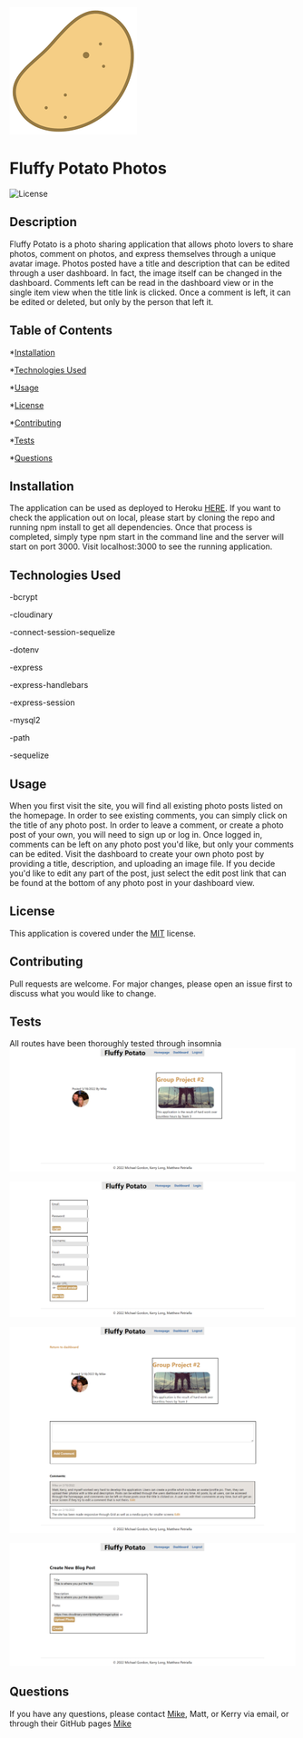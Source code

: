 ![Alt](/public/images/favicon.ico "Title")
# Fluffy Potato Photos

![License](https://img.shields.io/badge/license-MIT-yellow.png)

## Description

Fluffy Potato is a photo sharing application that allows photo lovers to share photos, comment on photos, and express themselves through a unique avatar image.  Photos posted have a title and description that can be edited through a user dashboard.  In fact, the image itself can be changed in the dashboard.  Comments left can be read in the dashboard view or in the single item view when the title link is clicked.  Once a comment is left, it can be edited or deleted, but only by the person that left it.

## Table of Contents

*[Installation](#installation)

*[Technologies Used](#technologies-used)

*[Usage](#usage)

*[License](#license)

*[Contributing](#contributing)

*[Tests](#tests)

*[Questions](#questions)



## Installation

The application can be used as deployed to Heroku [HERE](https://rocky-river-85271.herokuapp.com/).  If you want to check the application out on local, please start by cloning the repo and running npm install to get all dependencies.  Once that process is completed, simply type npm start in the command line and the server will start on port 3000.  Visit localhost:3000 to see the running application.

## Technologies Used

-bcrypt

-cloudinary

-connect-session-sequelize

-dotenv

-express

-express-handlebars

-express-session

-mysql2

-path

-sequelize


## Usage

When you first visit the site, you will find all existing photo posts listed on the homepage.  In order to see existing comments, you can simply click on the title of any photo post.  In order to leave a comment, or create a photo post of your own, you will need to sign up or log in.  Once logged in, comments can be left on any photo post you'd like, but only your comments can be edited.  Visit the dashboard to create your own photo post by providing a title, description, and uploading an image file. If you decide you'd like to edit any part of the post, just select the edit post link that can be found at the bottom of any photo post in your dashboard view.

## License
This application is covered under the [MIT](./License/MIT.txt) license.
  
## Contributing

Pull requests are welcome. For major changes, please open an issue first to discuss what you would like to change.

## Tests

All routes have been thoroughly tested through insomnia
![homescreen](./images/screenshot-heroku-app.png)

![login](./images/screenshot-heroku-login.png)

![single](./images/screenshot-heroku-single.png)

![create](./images/screenshot-heroku-add.png)


## Questions

If you have any questions, please contact [Mike](mailto:vprmatrix55@gmail.com), Matt, or Kerry via email, or through their GitHub pages [Mike](https://github.com/Mike2481)

